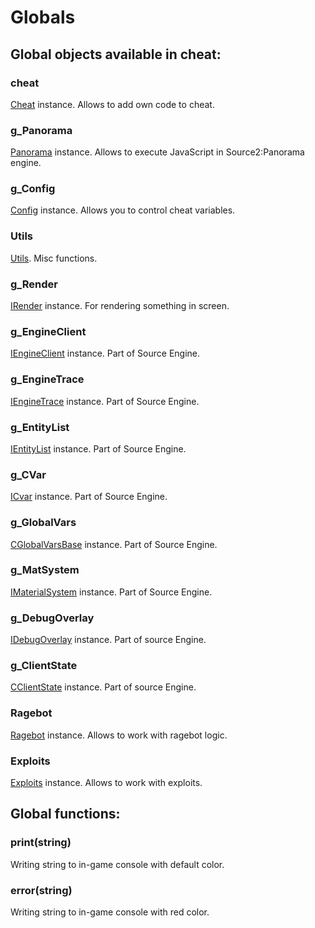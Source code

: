 # Globals

## Global objects available in cheat:

### cheat

[Cheat](cheat.md) instance. Allows to add own code to cheat.

### g\_Panorama

[Panorama](panorama.md) instance. Allows to execute JavaScript in Source2:Panorama engine.

### g\_Config

[Config](https://github.com/neverlosecc/api-documentation/tree/3c0c32d4983479d96d233701c33cf7dec63afbb4/Config/README.md) instance. Allows you to control cheat variables.

### Utils

[Utils](utils.md). Misc functions.

### g\_Render

[IRender](irender.md) instance. For rendering something in screen.

### g\_EngineClient

[IEngineClient](iengineclient.md) instance. Part of Source Engine.

### g\_EngineTrace

[IEngineTrace](https://github.com/neverlosecc/api-documentation/tree/3c0c32d4983479d96d233701c33cf7dec63afbb4/IEngineTrace.md) instance. Part of Source Engine.

### g\_EntityList

[IEntityList](ientitylist.md) instance. Part of Source Engine.

### g\_CVar

[ICvar](icvar.md) instance. Part of Source Engine.

### g\_GlobalVars

[CGlobalVarsBase](cglobalvarsbase.md) instance. Part of Source Engine.

### g\_MatSystem

[IMaterialSystem](imaterialsystem.md) instance. Part of Source Engine.

### g\_DebugOverlay

[IDebugOverlay](https://github.com/neverlosecc/api-documentation/tree/3a04ef10ffb23dd5a75fe64fe3abb6231d05e118/methods/debugoverlay.md) instance. Part of source Engine.

### g\_ClientState

[CClientState](https://github.com/neverlosecc/api-documentation/tree/3a04ef10ffb23dd5a75fe64fe3abb6231d05e118/methods/clientstate.md) instance. Part of source Engine.

### Ragebot

[Ragebot](https://github.com/neverlosecc/api-documentation/tree/3a04ef10ffb23dd5a75fe64fe3abb6231d05e118/methods/ragebot.md) instance. Allows to work with ragebot logic.

### Exploits

[Exploits](https://github.com/neverlosecc/api-documentation/tree/3a04ef10ffb23dd5a75fe64fe3abb6231d05e118/methods/exploits.md) instance. Allows to work with exploits.

## Global functions:

### print\(string\)

Writing string to in-game console with default color.

### error\(string\)

Writing string to in-game console with red color.

